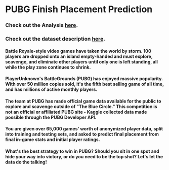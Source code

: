 # PUBG Finish Placement Prediction

### Check out the Analysis [here](https://github.com/Shritesh99/Data-Analysis/blob/master/PUBG%20Finish%20Placement%20Prediction/Analysis.ipynb).

### Check out the dataset description [here](https://www.kaggle.com/c/pubg-finish-placement-prediction/data).

#### Battle Royale-style video games have taken the world by storm. 100 players are dropped onto an island empty-handed and must explore, scavenge, and eliminate other players until only one is left standing, all while the play zone continues to shrink.

#### PlayerUnknown's BattleGrounds (PUBG) has enjoyed massive popularity. With over 50 million copies sold, it's the fifth best selling game of all time, and has millions of active monthly players.

#### The team at PUBG has made official game data available for the public to explore and scavenge outside of "The Blue Circle." This competition is not an official or affiliated PUBG site - Kaggle collected data made possible through the PUBG Developer API.

#### You are given over 65,000 games' worth of anonymized player data, split into training and testing sets, and asked to predict final placement from final in-game stats and initial player ratings.

#### What's the best strategy to win in PUBG? Should you sit in one spot and hide your way into victory, or do you need to be the top shot? Let's let the data do the talking!
